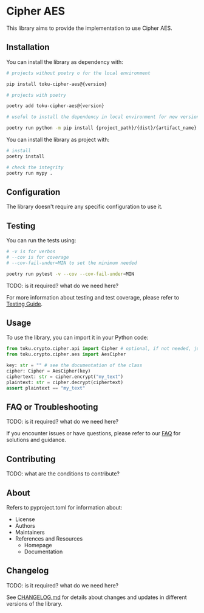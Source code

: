 # Cipher AES

This library aims to provide the implementation to use Cipher AES.

## Installation

You can install the library as dependency with:

```bash
# projects without poetry o for the local environment

pip install toku-cipher-aes@{version}
```

```bash
# projects with poetry

poetry add toku-cipher-aes@{version}
```

```bash
# useful to install the dependency in local environment for new version in progress, but remember to run the command in the environment where you need the dependency and just add the dependency manually or change the version number in the pyproject.toml file

poetry run python -m pip install {project_path}/{dist}/{artifact_name}
```

You can install the library as project with:

```bash
# install
poetry install

# check the integrity
poetry run mypy .
```

## Configuration

The library doesn't require any specific configuration to use it.

## Testing

You can run the tests using:

```bash
# -v is for verbos
# --cov is for coverage
# --cov-fail-under=MIN to set the minimum needed

poetry run pytest -v --cov --cov-fail-under=MIN
```

TODO: is it required? what do we need here?

For more information about testing and test coverage, please refer to [Testing Guide](docs/testing.md).

## Usage

To use the library, you can import it in your Python code:

```python
from toku.crypto.cipher.api import Cipher # optional, if not needed, just remove Cipher type hint or put AesCipher
from toku.crypto.cipher.aes import AesCipher

key: str = "" # see the documentation of the class
cipher: Cipher = AesCipher(key)
ciphertext: str = cipher.encrypt("my_text")
plaintext: str = cipher.decrypt(ciphertext)
assert plaintext == "my_text"
```

## FAQ or Troubleshooting

TODO: is it required? what do we need here?

If you encounter issues or have questions, please refer to our [FAQ](docs/faq.md) for solutions and guidance.

## Contributing

TODO: what are the conditions to contribute?

## About

Refers to pyproject.toml for information about:

- License
- Authors
- Maintainers
- References and Resources
    - Homepage
    - Documentation

## Changelog

TODO: is it required? what do we need here? 

See [CHANGELOG.md](CHANGELOG.md) for details about changes and updates in different versions of the library.

